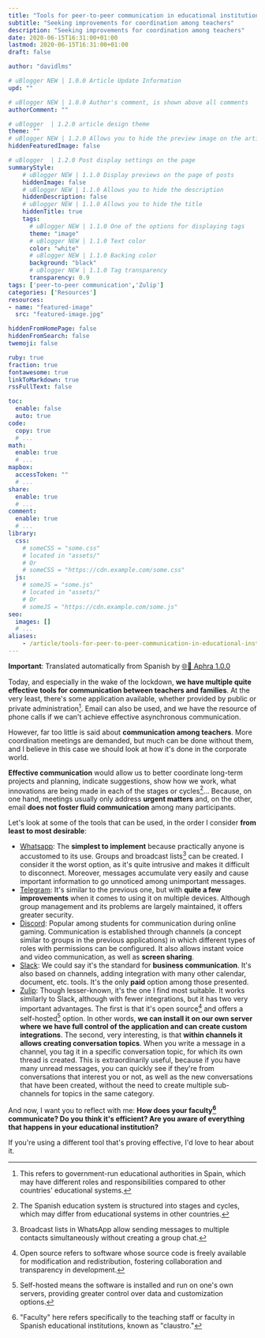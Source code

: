 ```yaml
---
title: "Tools for peer-to-peer communication in educational institutions"
subtitle: "Seeking improvements for coordination among teachers"
description: "Seeking improvements for coordination among teachers"
date: 2020-06-15T16:31:00+01:00
lastmod: 2020-06-15T16:31:00+01:00
draft: false

author: "davidlms"

# uBlogger NEW | 1.0.0 Article Update Information
upd: ""

# uBlogger NEW | 1.0.0 Author's comment, is shown above all comments
authorComment: ""

# uBlogger  | 1.2.0 article design theme
theme: ""
# uBlogger NEW | 1.2.0 Allows you to hide the preview image on the article page
hiddenFeaturedImage: false

# uBlogger  | 1.2.0 Post display settings on the page
summaryStyle:
    # uBlogger NEW | 1.1.0 Display previews on the page of posts
    hiddenImage: false
    # uBlogger NEW | 1.1.0 Allows you to hide the description
    hiddenDescription: false
    # uBlogger NEW | 1.1.0 Allows you to hide the title
    hiddenTitle: true
    tags:
      # uBlogger NEW | 1.1.0 One of the options for displaying tags
      theme: "image"
      # uBlogger NEW | 1.1.0 Text color
      color: "white"
      # uBlogger NEW | 1.1.0 Backing color
      background: "black"
      # uBlogger NEW | 1.1.0 Tag transparency
      transparency: 0.9
tags: ['peer-to-peer communication','Zulip']
categories: ['Resources']
resources:
- name: "featured-image"
  src: "featured-image.jpg"

hiddenFromHomePage: false
hiddenFromSearch: false
twemoji: false

ruby: true
fraction: true
fontawesome: true
linkToMarkdown: true
rssFullText: false

toc:
  enable: false
  auto: true
code:
  copy: true
  # ...
math:
  enable: true
  # ...
mapbox:
  accessToken: ""
  # ...
share:
  enable: true
  # ...
comment:
  enable: true
  # ...
library:
  css:
    # someCSS = "some.css"
    # located in "assets/"
    # Or
    # someCSS = "https://cdn.example.com/some.css"
  js:
    # someJS = "some.js"
    # located in "assets/"
    # Or
    # someJS = "https://cdn.example.com/some.js"
seo:
  images: []
  # ...
aliases:
    - /article/tools-for-peer-to-peer-communication-in-educational-institutions/
---
```


**Important**: Translated automatically from Spanish by [🌐💬 Aphra 1.0.0](https://github.com/DavidLMS/aphra)

Today, and especially in the wake of the lockdown, **we have multiple quite effective tools for communication between teachers and families**. At the very least, there's some application available, whether provided by public or private administration[^1]. Email can also be used, and we have the resource of phone calls if we can't achieve effective asynchronous communication.

However, far too little is said about **communication among teachers**. More coordination meetings are demanded, but much can be done without them, and I believe in this case we should look at how it's done in the corporate world.

**Effective communication** would allow us to better coordinate long-term projects and planning, indicate suggestions, show how we work, what innovations are being made in each of the stages or cycles[^2]... Because, on one hand, meetings usually only address **urgent matters** and, on the other, email **does not foster fluid communication** among many participants.

Let's look at some of the tools that can be used, in the order I consider **from least to most desirable**:

* [Whatsapp](https://www.whatsapp.com/?lang=es): The **simplest to implement** because practically anyone is accustomed to its use. Groups and broadcast lists[^3] can be created. I consider it the worst option, as it's quite intrusive and makes it difficult to disconnect. Moreover, messages accumulate very easily and cause important information to go unnoticed among unimportant messages.
* [Telegram](https://telegram.org/): It's similar to the previous one, but with **quite a few improvements** when it comes to using it on multiple devices. Although group management and its problems are largely maintained, it offers greater security.
* [Discord](https://discord.com/): Popular among students for communication during online gaming. Communication is established through channels (a concept similar to groups in the previous applications) in which different types of roles with permissions can be configured. It also allows instant voice and video communication, as well as **screen sharing**.
* [Slack](https://slack.com/intl/es-es/): We could say it's the standard for **business communication**. It's also based on channels, adding integration with many other calendar, document, etc. tools. It's the only **paid** option among those presented.
* [Zulip](https://zulipchat.com/): Though lesser-known, it's the one I find most suitable. It works similarly to Slack, although with fewer integrations, but it has two very important advantages. The first is that it's open source[^4] and offers a self-hosted[^5] option. In other words, **we can install it on our own server where we have full control of the application and can create custom integrations**. The second, very interesting, is that **within channels it allows creating conversation topics**. When you write a message in a channel, you tag it in a specific conversation topic, for which its own thread is created. This is extraordinarily useful, because if you have many unread messages, you can quickly see if they're from conversations that interest you or not, as well as the new conversations that have been created, without the need to create multiple sub-channels for topics in the same category.

And now, I want you to reflect with me: **How does your faculty[^6] communicate? Do you think it's efficient? Are you aware of everything that happens in your educational institution?**

If you're using a different tool that's proving effective, I'd love to hear about it.

[^1]: This refers to government-run educational authorities in Spain, which may have different roles and responsibilities compared to other countries' educational systems.

[^2]: The Spanish education system is structured into stages and cycles, which may differ from educational systems in other countries.

[^3]: Broadcast lists in WhatsApp allow sending messages to multiple contacts simultaneously without creating a group chat.

[^4]: Open source refers to software whose source code is freely available for modification and redistribution, fostering collaboration and transparency in development.

[^5]: Self-hosted means the software is installed and run on one's own servers, providing greater control over data and customization options.

[^6]: "Faculty" here refers specifically to the teaching staff or faculty in Spanish educational institutions, known as "claustro."